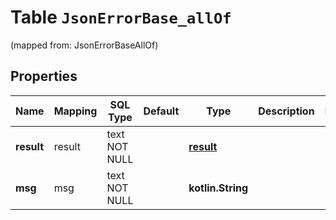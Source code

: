 
# Table `JsonErrorBase_allOf` 
(mapped from: JsonErrorBaseAllOf)

## Properties
Name | Mapping | SQL Type | Default | Type | Description | Notes
---- | ------- | -------- | ------- | ---- | ----------- | -----
**result** | result | text NOT NULL |  | [**result**](#ResultEnum) |  | 
**msg** | msg | text NOT NULL |  | **kotlin.String** |  | 




